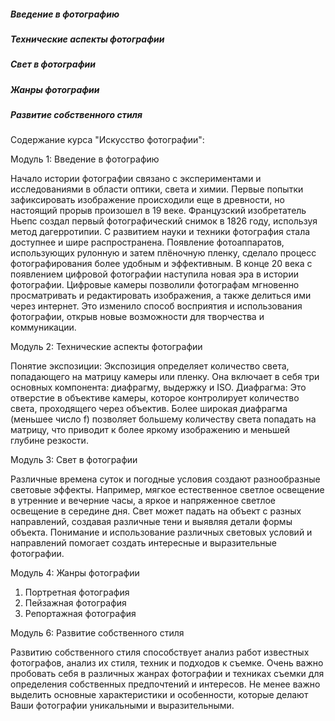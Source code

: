 ##### Введение в фотографию

##### Технические аспекты фотографии

##### Свет в фотографии

##### Жанры фотографии

##### Развитие собственного стиля

Содержание курса "Искусство фотографии":

Модуль 1: Введение в фотографию

Начало истории фотографии связано с экспериментами и исследованиями в области оптики, света и химии. Первые попытки зафиксировать изображение происходили еще в древности, но настоящий прорыв произошел в 19 веке. Французский изобретатель Ньепс создал первый фотографический снимок в 1826 году, используя метод дагерротипии. 
С развитием науки и техники фотография стала доступнее и шире распространена. Появление фотоаппаратов, использующих рулонную и затем плёночную пленку, сделало процесс фотографирования более удобным и эффективным.
В конце 20 века с появлением цифровой фотографии наступила новая эра в истории фотографии. Цифровые камеры позволили фотографам мгновенно просматривать и редактировать изображения, а также делиться ими через интернет. Это изменило способ восприятия и использования фотографии, открыв новые возможности для творчества и коммуникации.

Модуль 2: Технические аспекты фотографии

Понятие экспозиции: Экспозиция определяет количество света, попадающего на матрицу камеры или пленку. Она включает в себя три основных компонента: диафрагму, выдержку и ISO.
Диафрагма: Это отверстие в объективе камеры, которое контролирует количество света, проходящего через объектив. Более широкая диафрагма (меньшее число f) позволяет большему количеству света попадать на матрицу, что приводит к более яркому изображению и меньшей глубине резкости.

Модуль 3: Свет в фотографии

Различные времена суток и погодные условия создают разнообразные световые эффекты. Например, мягкое естественное светлое освещение в утренние и вечерние часы, а яркое и напряженное светлое освещение в середине дня.
Свет может падать на объект с разных направлений, создавая различные тени и выявляя детали формы объекта.
Понимание и использование различных световых условий и направлений помогает создать интересные и выразительные фотографии.

Модуль 4: Жанры фотографии

1. Портретная фотография
2. Пейзажная фотография
3. Репортажная фотография

Модуль 6: Развитие собственного стиля

Развитию собственного стиля способствует анализ работ известных фотографов, анализ их стиля, техник и подходов к съемке. Очень важно пробовать себя в различных жанрах фотографии и техниках съемки для определения собственных предпочтений и интересов. Не менее важно выделить основные характеристики и особенности, которые делают Ваши фотографии уникальными и выразительными.

